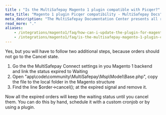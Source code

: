 ```yaml
---
title : "Is the MultiSafepay Magento 1 plugin compatible with Picqer?"
meta_title: "Magento 1 plugin Picqer compatibility - MultiSafepay Docs"
meta_description: "The MultiSafepay Documentation Center presents all relevant information about our Plugins and API. You can also find support pages for payment methods, tools and general questions as well as the contact details of our Support and Integration Teams."
read_more: "."
aliases: 
    - /integrations/magento1/faq/how-can-i-update-the-plugin-for-magento1/
    - /integrations/magento1/faq/is-the-multisafepay-magento-1-plugin-compatible-with-picqer/
---
```


Yes, but you will have to follow two additional steps, because orders should not go to the Cancel state.

1. Go the the MultiSafepay Connect settings in you Magento 1 backend and link the status expired to Waiting
2. Open "app\code\community\MultiSafepay\Msp\Model\Base.php", copy the file to the local folder in the Magento structure
3. Find the line $order→cancel(); at the expired signal and remove it.

Now all the expired orders will keep the waiting status until you cancel them. You can do this by hand, schedule it with a custom cronjob or by using a plugin.
